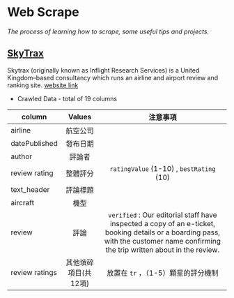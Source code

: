 # Web Scrape
_The process of learning how to scrape, some useful tips and projects._

## [SkyTrax ](https://github.com/stephanie0324/Web-Scraping-/tree/main/skytrax)
Skytrax (originally known as Inflight Research Services) is a United Kingdom–based consultancy which runs an airline and airport review and ranking site. [website link](https://www.airlinequality.com/review-pages/a-z-airline-reviews/)
* Crawled Data - total of 19 columns

| column        |  Values         | 注意事項|
| ------------- |:-------------:|:-------------:|
| airline | 航空公司  | |
| datePublished | 發布日期  | |
| author | 評論者  | |
| review rating | 整體評分 |`ratingValue` (1-10) , `bestRating` (10) |
| text_header   | 評論標題     | |
| aircraft   | 機型     | |
|review| 評論|`verified` : Our editorial staff have inspected a copy of an e-ticket, booking details or a boarding pass, with the customer name confirming the trip written about in the review. |
|review ratings | 其他瑣碎項目(共12項)| 放置在 `tr` ，（1-5）顆星的評分機制| 
